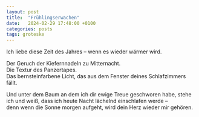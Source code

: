 ```yaml
---
layout: post
title:  "Frühlingserwachen"
date:   2024-02-29 17:48:00 +0100
categories: posts
tags: groteske
---
```

Ich liebe diese Zeit des Jahres – wenn es wieder wärmer wird.<br />

Der Geruch der Kiefernnadeln zu Mitternacht.<br>
Die Textur des Panzertapes.<br>
Das bernsteinfarbene Licht, das aus dem Fenster deines Schlafzimmers fällt.<br />

Und unter dem Baum an dem ich dir ewige Treue geschworen habe, stehe ich und weiß, dass ich heute Nacht lächelnd einschlafen werde –<br>
denn wenn die Sonne morgen aufgeht, wird dein Herz wieder mir gehören.
